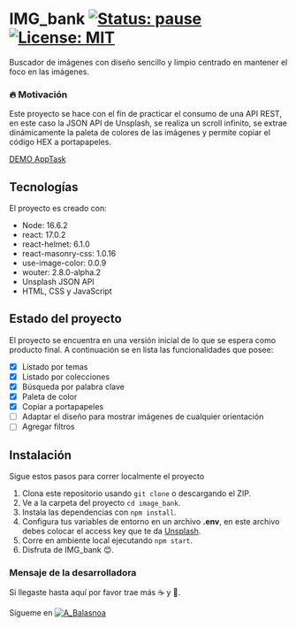 # IMG_bank [![Status: pause](https://img.shields.io/badge/Status-pause-yellow)]() [![License: MIT](https://img.shields.io/badge/License-MIT-lightgrey.svg)](https://opensource.org/licenses/MIT)

Buscador de imágenes con diseño sencillo y limpio centrado en mantener el foco en las imágenes.

### :fire: Motivación

Este proyecto se hace con el fin de practicar el consumo de una API REST, en este caso la JSON API de Unsplash, se realiza un scroll infinito, se extrae dinámicamente la paleta de colores de las imágenes y permite copiar el código HEX a portapapeles.

[DEMO AppTask]()

## Tecnologías

El proyecto es creado con:

- Node: 16.6.2
- react: 17.0.2
- react-helmet: 6.1.0
- react-masonry-css: 1.0.16
- use-image-color: 0.0.9
- wouter: 2.8.0-alpha.2
- Unsplash JSON API
- HTML, CSS y JavaScript

## Estado del proyecto

El proyecto se encuentra en una versión inicial de lo que se espera como producto final. A continuación se en lista las funcionalidades que posee:

- [x] Listado por temas
- [x] Listado por colecciones
- [x] Búsqueda por palabra clave
- [x] Paleta de color
- [x] Copiar a portapapeles
- [ ] Adaptar el diseño para mostrar imágenes de cualquier orientación
- [ ] Agregar filtros

## Instalación

Sigue estos pasos para correr localmente el proyecto

1. Clona este repositorio usando `git clone` o descargando el ZIP.
2. Ve a la carpeta del proyecto `cd image_bank`.
3. Instala las dependencias con `npm install`.
4. Configura tus variables de entorno en un archivo **.env**, en este archivo debes colocar el access key que te da [Unsplash](https://unsplash.com/documentation#creating-a-developer-account).
5. Corre en ambiente local ejecutando `npm start`.
6. Disfruta de IMG_bank :blush:.

### Mensaje de la desarrolladora

Si llegaste hasta aquí por favor trae más :coffee: y :cookie:.

Sígueme en [![A_Balasnoa](https://img.shields.io/twitter/url?url=https%3A%2F%2Ftwitter.com%2FA_Balasnoa)](https://twitter.com/A_Balasnoa)
